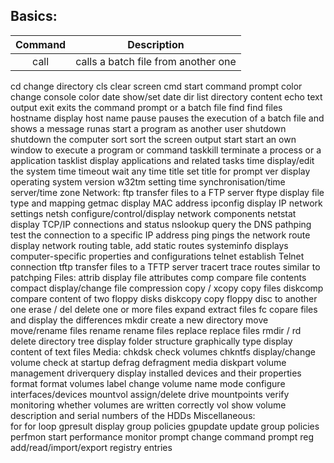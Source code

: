 <h2> Basics: </h2>

| Command | Description |
| :----: | :----: |
| call  | calls a batch file from another one |
 cd 	                change directory
 cls 	                clear screen
 cmd 	                start command prompt
 color 	                change console color
 date 	                show/set date
 dir 	                list directory content
 echo 	                text output
 exit 	                exits the command prompt or a batch file
 find 	                find files
 hostname 	        display host name
 pause 	                pauses the execution of a batch file and shows a message
runas 	                start a program as another user
shutdown 	        shutdown the computer
sort 	                sort the screen output
start 	                start an own window to execute a program or command
taskkill 	        terminate a process or a application
tasklist 	        display applications and related tasks
time 	                display/edit the system time
timeout 	        wait any time
title 	                set title for prompt
ver 	                display operating system version
w32tm 	                setting time synchronisation/time server/time zone
        Network:
ftp 	                transfer files to a FTP server
ftype 	                display file type and mapping
getmac 	                display MAC address
ipconfig 	        display IP network settings
netsh 	                configure/control/display network components
netstat 	        display TCP/IP connections and status
nslookup 	        query the DNS
pathping 	        test the connection to a specific IP address
ping 	                pings the network
route 	                display network routing table, add static routes
systeminfo 	        displays computer-specific properties and configurations
telnet 	                establish Telnet connection
tftp 	                transfer files to a TFTP server
tracert 	        trace routes similar to patchping
        Files:
attrib 	                display file attributes
comp 	                compare file contents
compact         	display/change file compression
copy / xcopy 	        copy files
diskcomp 	        compare content of two floppy disks
diskcopy 	        copy floppy disc to another one
erase / del 	        delete one or more files
expand 	                extract files
fc 	                copare files and display the differences
mkdir 	                create a new directory
move 	                move/rename files
rename 	                rename files
replace 	        replace files
rmdir / rd 	        delete directory
tree 	                display folder structure graphically
type 	                display content of text files
           Media:
chkdsk 	               check volumes
chkntfs 	       display/change volume check at startup
defrag 	               defragment media
diskpart 	       volume management
driverquery 	       display installed devices and their properties
format 	               format volumes
label 	               change volume name
mode 	               configure interfaces/devices
mountvol 	       assign/delete drive mountpoints
verify         	       monitoring whether volumes are written correctly
vol 	               show volume description and serial numbers of the HDDs
       Miscellaneous:    
for 	               for loop
gpresult 	       display group policies
gpupdate 	       update group policies
perfmon 	       start performance monitor
prompt 	               change command prompt
reg 	               add/read/import/export registry entries 
